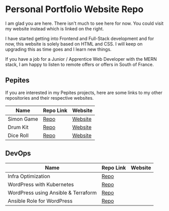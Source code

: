 # Personal Portfolio Website Repo

I am glad you are here. There isn't much to see here for now. You could visit my website instead which is linked on the right.

I have started getting into Frontend and Full-Stack development and for now, this website is solely based on HTML and CSS. I will keep on upgrading this as time goes and I learn new things.

If you have a job for a Junior / Apprentice Web Developer with the MERN stack, I am happy to listen to remote offers or offers in South of France.

## Pepites

If you are interested in my Pepites projects, here are some links to my other repositories and their respective websites.

| Name       | Repo Link                                        | Website                                                 |
| ---------- | ------------------------------------------------ | ------------------------------------------------------- |
| Simon Game | [Repo](https://github.com/nyukeit/js-simon-game) | [Website](https://gilded-kataifi-a4b841.netlify.app/)   |
| Drum Kit   | [Repo](https://github.com/nyukeit/js-drum-kit)   | [Website](https://mellow-sprinkles-fc02f5.netlify.app/) |
| Dice Roll  | [Repo](https://github.com/nyukeit/js-dice-roll)  | [Website](https://js-drum-kit-nyukeit.netlify.app/)     |

## DevOps

| Name                                | Repo Link                                                  | Website |
| ----------------------------------- | ---------------------------------------------------------- | ------- |
| Infra Optimization                  | [Repo](https://github.com/nyukeit/fixing-infra-op)         |         |
| WordPress with Kubernetes           | [Repo](https://github.com/nyukeit/Wordpress-K8S-NFS)       |         |
| WordPress using Ansible & Terraform | [Repo](https://github.com/nyukeit/wordpress-ansible-setup) |         |
| Ansible Role for WordPress          | [Repo](https://github.com/nyukeit/wordpress-ansible-role)  |         |




